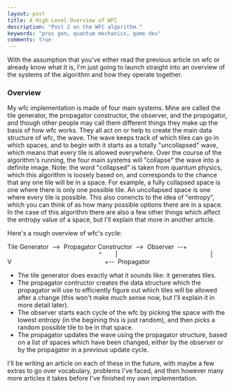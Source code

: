 ```yaml
---
layout: post
title: A High-Level Overview of WFC
description: "Post 2 on the WFC algorithm."
keywords: "proc gen, quantum mechanics, game dev"
comments: true
---
```


With the assumption that you've either read the previous article on wfc or already know what it is, I'm just going to launch straight into an overview of the systems of the algorithm and how they operate together.

### Overview

My wfc implementation is made of four main systems. Mine are called the tile generator, the propagator constructor, the observer, and the propogator, and though other people may call them different things they make up the basis of how wfc works. They all act on or help to create the main data structure of wfc, the wave. The wave keeps track of which tiles can go in which spaces, and to begin with it starts as a totally "uncollapsed" wave, which means that every tile is allowed everywhere. Over the course of the algorithm's running, the four main systems will "collapse" the wave into a definite image. 
Note: the word "collapsed" is taken from quantum physics, which this algorithm is loosely based on, and corresponds to the chance that any one tile will be in a space. For example, a fully collapsed space is one where there is only one possible tile. An uncollapsed space is one where every tile is possible. This also conencts to the idea of "entropy", which you can think of as how many possible options there are in a space. In the case of this algorithm there are also a few other things which affect the entropy value of a space, but I'll explain that more in another article.

Here's a rough overview of wfc's cycle:

Tile Generator  -->  Propagator Constructor  -->  Observer  --+
                                                     ^        |
                                                     |        V
                                                     +--  Propagator

- The tile generator does exactly what it sounds like: it generates tiles.
- The propagator contructor creates the data structure which the propagator will use to efficiently figure out which tiles will be allowed after a change (this won't make much sense now, but I'll explain it in more detail later).
- The observer starts each cycle of the wfc by picking the space with the lowest entropy (in the begining this is just random), and then picks a random possible tile to be in that space.
- The propagator updates the wave using the propagator structure, based on a list of spaces which have been changed, either by the observer or by the propagator in a previous update cycle.

I'll be writing an article on each of these in the future, with maybe a few extras to go over vocabulary, problems I've faced, and then however many more articles it takes before I've finished my own implementation.